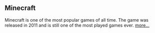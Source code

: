 ## Minecraft

Minecraft is one of the most popular games of all time. The game was released in 2011 and is still one of the most played games ever.
[more...](https://pranbhardwaj.github.io/Mini-Website-Project/MinecraftInfo/)
